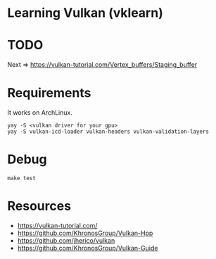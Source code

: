 # Learning Vulkan (vklearn)

# TODO

Next => https://vulkan-tutorial.com/Vertex_buffers/Staging_buffer

# Requirements

It works on ArchLinux.

```
yay -S <vulkan driver for your gpu>
yay -S vulkan-icd-loader vulkan-headers vulkan-validation-layers
```

# Debug

```
make test
```

# Resources

- https://vulkan-tutorial.com/
- https://github.com/KhronosGroup/Vulkan-Hpp
- https://github.com/jherico/vulkan
- https://github.com/KhronosGroup/Vulkan-Guide